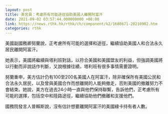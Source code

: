 ```yaml
---
layout: post
title: 美官員：考慮所有可能途徑協助美國人離開阿富汗
date: 2021-09-02 03:57:44.000000000 +08:00
link: https://news.rthk.hk/rthk/ch/component/k2/1608671-20210902.htm
categories: rthk
---
```


美國副國務卿努蘭說，正考慮所有可能的選擇和途徑，繼續協助美國人和合法永久居民離開阿富汗。

她表示，美國將繼續與塔利班對話，以符合美國和美國盟友的利益，但強調美國將以行動而非說話作判斷，又說根據往績，塔利班有很多事情需要證明。

努蘭重申，美方估計仍有100至200名美國人在阿富汗，除非確保所有美國公民和合法永久居民，以及曾與美國合作而想離開的人能夠撤走，否則美國的撤離努力不會結束。她說，美方在過去24小時一直與他們保持聯繫，告訴他們，正考慮所有可能的選擇，包括空中和陸路途徑，繼續協助他們撤離和支援他們。

國務院發言人普賴斯說，沒有估計想要離開阿富汗的美國綠卡持有者人數。
